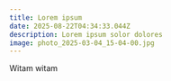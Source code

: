 ```yaml
---
title: Lorem ipsum
date: 2025-08-22T04:34:33.044Z
description: Lorem ipsum solor dolores
image: photo_2025-03-04_15-04-00.jpg
---
```

Witam witam